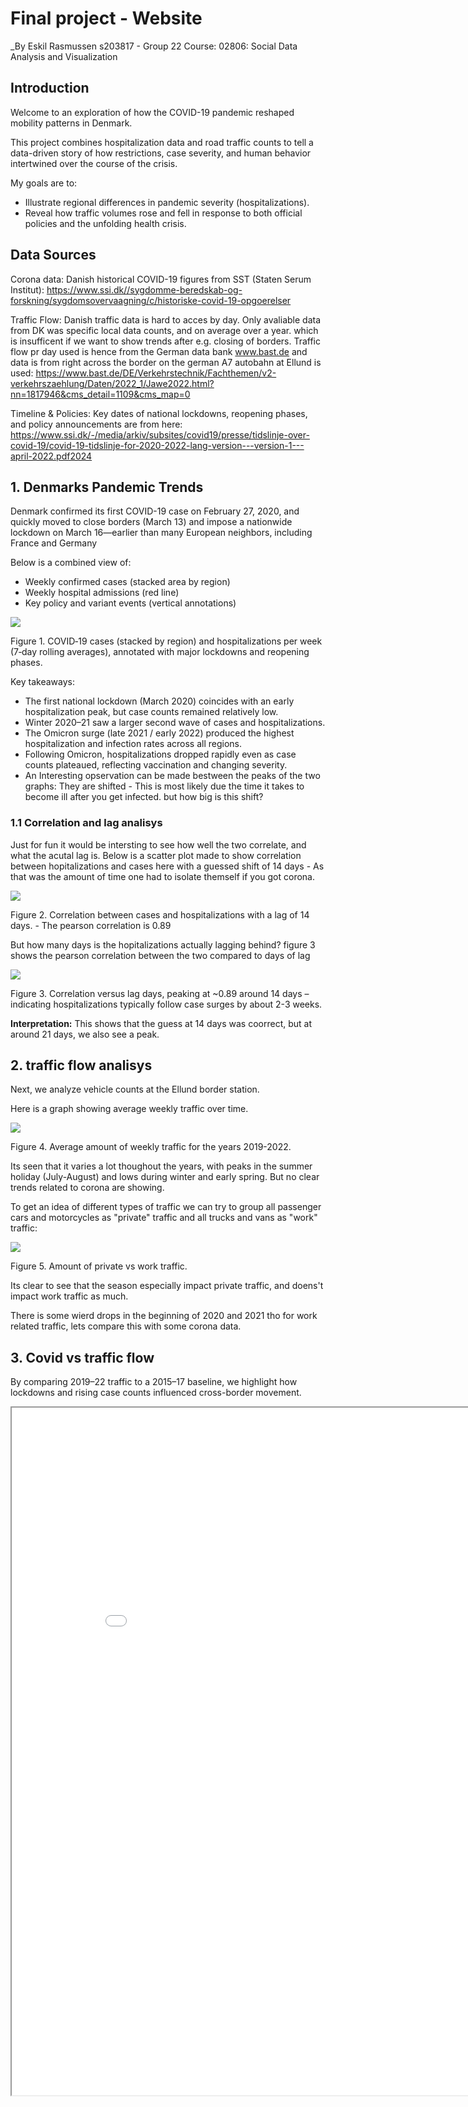 # Final project - Website
_By Eskil Rasmussen s203817 - Group 22
Course: 02806: Social Data Analysis and Visualization

## Introduction
Welcome to an exploration of how the COVID-19 pandemic reshaped mobility patterns in Denmark. 

This project combines hospitalization data and road traffic counts to tell a data-driven story of how restrictions, case severity, and human behavior intertwined over the course of the crisis.

My goals are to:
* Illustrate regional differences in pandemic severity (hospitalizations).
* Reveal how traffic volumes rose and fell in response to both official policies and the unfolding health crisis.

## Data Sources

Corona data: Danish historical COVID-19 figures from SST (Staten Serum Institut): https://www.ssi.dk//sygdomme-beredskab-og-forskning/sygdomsovervaagning/c/historiske-covid-19-opgoerelser 

Traffic Flow: Danish traffic data is hard to acces by day. Only avaliable data from DK was specific local data counts, and on average over a year. which is insufficent if we want to show trends after e.g. closing of borders. Traffic flow pr day used is hence from the German data bank www.bast.de and data is from right across the border on the german A7 autobahn at Ellund is used: https://www.bast.de/DE/Verkehrstechnik/Fachthemen/v2-verkehrszaehlung/Daten/2022_1/Jawe2022.html?nn=1817946&cms_detail=1109&cms_map=0

Timeline & Policies: Key dates of national lockdowns, reopening phases, and policy announcements are from here: https://www.ssi.dk/-/media/arkiv/subsites/covid19/presse/tidslinje-over-covid-19/covid-19-tidslinje-for-2020-2022-lang-version---version-1---april-2022.pdf2024


## 1. Denmarks Pandemic Trends
Denmark confirmed its first COVID-19 case on February 27, 2020, and quickly moved to close borders (March 13) and impose a nationwide lockdown on March 16—earlier than many European neighbors, including France and Germany

Below is a combined view of:
* Weekly confirmed cases (stacked area by region)
* Weekly hospital admissions (red line)
* Key policy and variant events (vertical annotations)


<img src="/assets/Area plot.png">


Figure 1. COVID‑19 cases (stacked by region) and hospitalizations per week (7‑day rolling averages), annotated with major lockdowns and reopening phases.

Key takeaways:
* The first national lockdown (March 2020) coincides with an early hospitalization peak, but case counts remained relatively low.
* Winter 2020–21 saw a larger second wave of cases and hospitalizations.
* The Omicron surge (late 2021 / early 2022) produced the highest hospitalization and infection rates across all regions.
* Following Omicron, hospitalizations dropped rapidly even as case counts plateaued, reflecting vaccination and changing severity.
* An Interesting opservation can be made bestween the peaks of the two graphs: They are shifted - This is most likely due the time it takes to become ill after you get infected. but how big is this shift?

### 1.1 Correlation and lag analisys
Just for fun it would be intersting to see how well the two correlate, and what the acutal lag is.
Below is a scatter plot made to show correlation between hopitalizations and cases here with a guessed shift of 14 days - As that was the amount of time one had to isolate themself if you got corona.

<img src="/assets/Corr covid and hosp 14 day lag.png">

Figure 2. Correlation between cases and hospitalizations with a lag of 14 days. - The pearson correlation is 0.89

But how many days is the hopitalizations actually lagging behind? figure 3 shows the pearson correlation between the two compared to days of lag

<img src="/assets/Corr between cases and hosp vs lag days.png">

Figure 3. Correlation versus lag days, peaking at ~0.89 around 14 days – indicating hospitalizations typically follow case surges by about 2-3 weeks.

**Interpretation:** This shows that the guess at 14 days was coorrect, but at around 21 days, we also see a peak.

## 2. traffic flow analisys
Next, we analyze vehicle counts at the Ellund border station. 

Here is a graph showing average weekly traffic over time.

<img src="/assets/weekly traffic avg.png">


Figure 4. Average amount of weekly traffic for the years 2019-2022.

Its seen that it varies a lot thoughout the years, with peaks in the summer holiday (July-August) and lows during winter and early spring. But no clear trends related to corona are showing.

To get an idea of different types of traffic we can try to group all passenger cars and motorcycles as "private" traffic and all trucks and vans as "work" traffic:

<img src="/assets/weekly traffic avg by vehicle.png">

Figure 5. Amount of private vs work traffic. 

Its clear to see that the season especially impact private traffic, and doens't impact work traffic as much.

There is some wierd drops in the beginning of 2020 and 2021 tho for work related traffic, lets compare this with some corona data. 


## 3. Covid vs traffic flow

By comparing 2019–22 traffic to a 2015–17 baseline, we highlight how lockdowns and rising case counts influenced cross-border movement.

<iframe src="/assets/ellund_covid_map_hosp_traffic.html" width="900" height="1100"></iframe>


